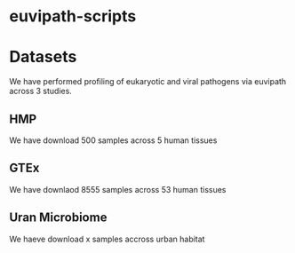# euvipath-scripts

# Datasets

We have performed profiling of eukaryotic and viral pathogens via euvipath across 3 studies.

## HMP

We have download 500 samples across 5 human tissues
## GTEx
We have downlaod 8555 samples across 53 human tissues
## Uran Microbiome
We haeve download x samples accross urban habitat

